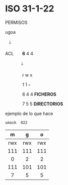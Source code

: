 # ISO 31-1-22
PERMISOS

ugoa

&nbsp;&nbsp;&nbsp;🡓

ACL $~~~~~$ **6** 4 4





$~~~~~~~~~~~~~$🡓

$~~~~~~~~~~~~~$ r w x

$~~~~~~~~~~~~~$ 1 1 **-**

$~~~~~~~~~~~~~$ 6 4 4 **FICHEROS**

$~~~~~~~~~~~~~$ 7 5 5 **DIRECTORIOS**

ejemplo de lo que hace

    umask  022

 | m | g | o|
 | :---: | :---: | :---: |
 | rwx | rwx  | rwx |
 | 111 | 111 | 111 |
 | 0 | 2 | 2 |
 | 111 | 101 | 101 |
 | 7 | 5 | 5 |



